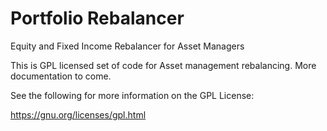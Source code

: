 # Portfolio Rebalancer
Equity and Fixed Income Rebalancer for Asset Managers

This is GPL licensed set of code for Asset management rebalancing. More documentation to come.

See the following for more information on the GPL License:

https://gnu.org/licenses/gpl.html


